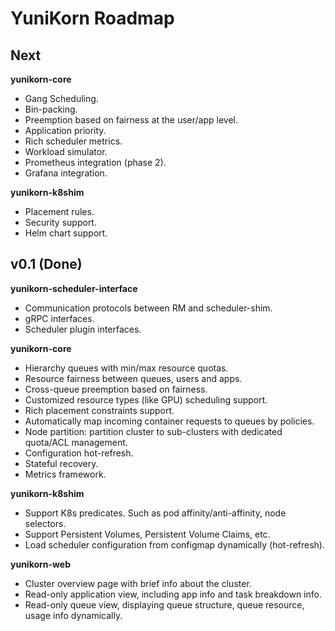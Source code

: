 # YuniKorn Roadmap

## Next

**yunikorn-core**

* Gang Scheduling.
* Bin-packing.
* Preemption based on fairness at the user/app level.
* Application priority.
* Rich scheduler metrics.
* Workload simulator.
* Prometheus integration (phase 2).
* Grafana integration.

**yunikorn-k8shim**

* Placement rules.
* Security support.
* Helm chart support.


## v0.1 (Done)

**yunikorn-scheduler-interface**

* Communication protocols between RM and scheduler-shim.
* gRPC interfaces.
* Scheduler plugin interfaces.

**yunikorn-core**

* Hierarchy queues with min/max resource quotas.
* Resource fairness between queues, users and apps.
* Cross-queue preemption based on fairness.
* Customized resource types (like GPU) scheduling support.
* Rich placement constraints support.
* Automatically map incoming container requests to queues by policies. 
* Node partition: partition cluster to sub-clusters with dedicated quota/ACL management.
* Configuration hot-refresh.
* Stateful recovery.
* Metrics framework.

**yunikorn-k8shim**

* Support K8s predicates. Such as pod affinity/anti-affinity, node selectors.
* Support Persistent Volumes, Persistent Volume Claims, etc.
* Load scheduler configuration from configmap dynamically (hot-refresh).

**yunikorn-web**

* Cluster overview page with brief info about the cluster.
* Read-only application view, including app info and task breakdown info.
* Read-only queue view, displaying queue structure, queue resource, usage info dynamically.
